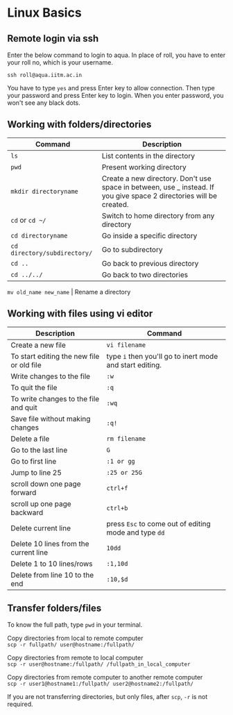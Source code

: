 # Linux Basics
## Remote login via ssh
Enter the below command to login to aqua. In place of roll, you have to enter your roll no, which is your username. 
```
ssh roll@aqua.iitm.ac.in
```
You have to type `yes` and press Enter key to allow connection. Then type your password and press Enter key to login. When you enter password, you won't see any black dots.

## Working with folders/directories
Command | Description |
--|--|
`ls` |List contents in the directory
`pwd` | Present working directory
`mkdir directoryname` | Create a new directory. Don't use space in between, use _ instead. If you give space 2 directories will be created.
`cd` or `cd ~/` | Switch to home directory from any directory
`cd directoryname` | Go inside a specific directory
`cd directory/subdirectory/` | Go to subdirectory 
`cd ..` | Go back to previous directory 	
`cd ../../` | Go back to two directories 
	
`mv old_name new_name` | Rename a directory

## Working with files using vi editor
Description  | Command |
--|--|
Create a new file | `vi filename`	
To start editing the new file or old file | type `i` then you'll go to inert mode and start editing.
Write changes to the file |	`:w`
To quit the file 	| `:q`
To write changes to the file and quit |	`:wq`
Save file without making changes 	| `:q!`
Delete a file |	`rm filename`
Go to the last line |	`G`
Go to first line    |	`:1 or gg`
Jump to line 25     |	`:25 or 25G`
scroll down one page forward 	| `ctrl+f`
scroll up one page backward 	| `ctrl+b`
Delete current line | press `Esc` to come out of editing mode and type `dd`
Delete 10 lines from the current line |	`10dd`
Delete 1 to 10 lines/rows 	| `:1,10d`
Delete from line 10 to the end 	| `:10,$d`

## Transfer folders/files
To know the full path, type `pwd` in your terminal.

Copy directories from local to remote computer <br>
`scp -r fullpath/ user@hostname:/fullpath/`

Copy directories from remote to local computer <br>
`scp -r user@hostname:/fullpath/ /fullpath_in_local_computer`

Copy directories from remote computer to another remote computer <br>
`scp -r user1@hostname1:/fullpath/ user2@hostname2:/fullpath/`

If you are not transferring directories, but only files, after `scp`, `-r` is not required.
